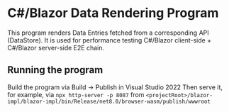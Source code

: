 #  C#/Blazor Data Rendering Program

This program renders Data Entries fetched from a corresponding API (DataStore).
It is used for performance testing C#/Blazor client-side + C#/Blazor server-side E2E chain.


## Running the program

Build the program via Build -> Publish in Visual Studio 2022
Then serve it, for example, via `npx http-server -p 8087` from `<projectRoot>/blazor-impl/blazor-impl/bin/Release/net8.0/browser-wasm/publish/wwwroot`
